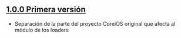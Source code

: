 ## [1.0.0 Primera versión](http://git.sdos.es/ios/SDOSLoader/tree/v1.0.0)

- Separación de la parte del proyecto CoreiOS original que afecta al módulo de los loaders